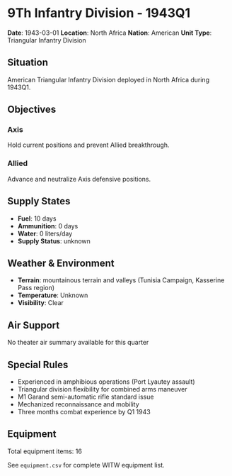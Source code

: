 # 9Th Infantry Division - 1943Q1

**Date**: 1943-03-01
**Location**: North Africa
**Nation**: American
**Unit Type**: Triangular Infantry Division

## Situation

American Triangular Infantry Division deployed in North Africa during 1943Q1.

## Objectives

### Axis
Hold current positions and prevent Allied breakthrough.

### Allied
Advance and neutralize Axis defensive positions.

## Supply States

- **Fuel**: 10 days
- **Ammunition**: 0 days
- **Water**: 0 liters/day
- **Supply Status**: unknown

## Weather & Environment

- **Terrain**: mountainous terrain and valleys (Tunisia Campaign, Kasserine Pass region)
- **Temperature**: Unknown
- **Visibility**: Clear

## Air Support

No theater air summary available for this quarter

## Special Rules

- Experienced in amphibious operations (Port Lyautey assault)
- Triangular division flexibility for combined arms maneuver
- M1 Garand semi-automatic rifle standard issue
- Mechanized reconnaissance and mobility
- Three months combat experience by Q1 1943

## Equipment

Total equipment items: 16

See `equipment.csv` for complete WITW equipment list.
